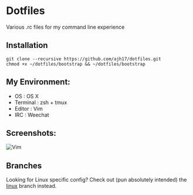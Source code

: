 # Dotfiles
Various .rc files for my command line experience

## Installation
    git clone --recursive https://github.com/ajh17/dotfiles.git
    chmod +x ~/dotfiles/bootstrap && ~/dotfiles/bootstrap

## My Environment:
- OS       : OS X
- Terminal : zsh + tmux
- Editor   : Vim
- IRC      : Weechat

## Screenshots:
![Vim](http://cl.ly/W9Vz/Screen%20Shot%202014-06-19%20at%2001.05.29.png "Vim tmux demo")

## Branches
Looking for Linux specific config? Check out (pun absolutely intended)
the [linux](https://github.com/ajh17/dotfiles/tree/linux-branch) branch
instead.
